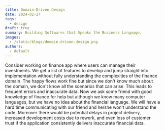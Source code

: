 ```yaml
---
title: Domain-Driven Design
date: 2024-02-27
tags:
  - design
draft: true
summary: Building Softwares that Speaks the Business Language.
images:
  - /static/blogs/domain-driven-design.png
authors:
  - default
---
```


Consider working on finance app where users can manage their investments. We get a list of features to develop and jump straight into implementation without fully understanding the complexities of the finance domain. The happy flows work fine but since we don't know much about the domain, we don't know all the scenarios that can arise. This leads to frequent errors and inaccurate data. Now we ask some friend with good knowledge of finance for help but although we know many computer languages, but we have no idea about the financial language. We will have a hard time communicating with our friend and he/she won't understand the code. Moreover there would be potential delays in project delivery, increased development costs due to rework, and even loss of customer trust if the application consistently delivers inaccurate financial data.
